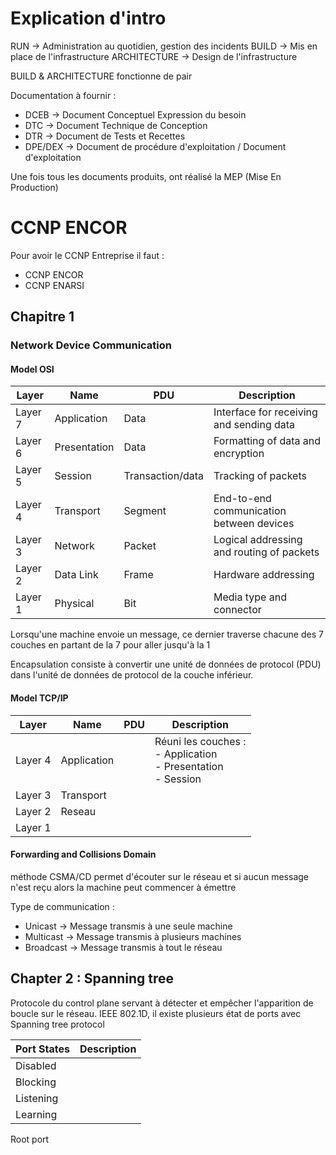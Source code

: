 # Explication d'intro
RUN -> Administration au quotidien, gestion des incidents
BUILD -> Mis en place de l'infrastructure
ARCHITECTURE -> Design de l'infrastructure

BUILD & ARCHITECTURE fonctionne de pair


Documentation à fournir :
- DCEB -> Document Conceptuel Expression du besoin
- DTC -> Document Technique de Conception
- DTR -> Document de Tests et Recettes
- DPE/DEX -> Document de procédure d'exploitation / Document d'exploitation

Une fois tous les documents produits, ont réalisé la MEP (Mise En Production)

# CCNP ENCOR
Pour avoir le CCNP Entreprise il faut :
- CCNP ENCOR
- CCNP ENARSI

## Chapitre 1

### Network Device Communication
#### Model OSI

| Layer   | Name         | PDU              | Description                               |
| ------- | ------------ | ---------------- | ----------------------------------------- |
| Layer 7 | Application  | Data             | Interface for receiving and sending data  |
| Layer 6 | Presentation | Data             | Formatting of data and encryption         |
| Layer 5 | Session      | Transaction/data | Tracking of packets                       |
| Layer 4 | Transport    | Segment          | End-to-end communication between devices  |
| Layer 3 | Network      | Packet           | Logical addressing and routing of packets |
| Layer 2 | Data Link    | Frame            | Hardware addressing                       |
| Layer 1 | Physical     | Bit              | Media type and connector                  |

Lorsqu'une machine envoie un message, ce dernier traverse chacune des 7 couches en partant de la 7 pour aller jusqu'à la 1

Encapsulation consiste à convertir une unité de données de protocol (PDU) dans l'unité de données de protocol de la couche inférieur.


#### Model TCP/IP

| Layer   | Name        | PDU | Description                                                         |
| ------- | ----------- | --- | ------------------------------------------------------------------- |
| Layer 4 | Application |     | Réuni les couches :<br>- Application<br>- Presentation<br>- Session |
| Layer 3 | Transport   |     |                                                                     |
| Layer 2 | Reseau      |     |                                                                     |
| Layer 1 |             |     |                                                                     |

#### Forwarding and Collisions Domain

méthode CSMA/CD permet d'écouter sur le réseau et si aucun message n'est reçu alors la machine peut commencer à émettre

Type de communication :
- Unicast -> Message transmis à une seule machine
- Multicast -> Message transmis à plusieurs machines
- Broadcast -> Message transmis à tout le réseau


## Chapter 2 : Spanning tree

Protocole du control plane servant à détecter et empêcher l'apparition de boucle sur le réseau. IEEE 802.1D, il existe plusieurs état de ports avec Spanning tree protocol

| Port States | Description |
| ----------- | ----------- |
| Disabled    |             |
| Blocking    |             |
| Listening   |             |
| Learning    |             |

Root port